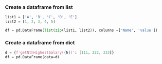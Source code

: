 ### Create a dataframe from list

``` py
list1 = ['A', 'B', 'C', 'D', 'E']
list2 = [1, 2, 3, 4, 5]

df = pd.DataFrame(list(zip(list1, list2)), columns =['Name', 'value'])
```

### Create a dataframe from dict

``` py
d = {f'getNthHighestSalary({N})': [111, 222, 333]}
df = pd.DataFrame(data=d)
```